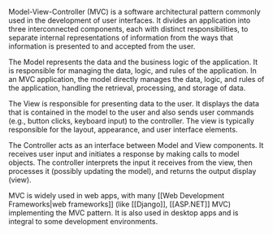 Model-View-Controller (MVC) is a software architectural pattern commonly used in the development of user interfaces. It divides an application into three interconnected components, each with distinct responsibilities, to separate internal representations of information from the ways that information is presented to and accepted from the user.

The Model represents the data and the business logic of the application. It is responsible for managing the data, logic, and rules of the application. In an MVC application, the model directly manages the data, logic, and rules of the application, handling the retrieval, processing, and storage of data.

The View is responsible for presenting data to the user. It displays the data that is contained in the model to the user and also sends user commands (e.g., button clicks, keyboard input) to the controller. The view is typically responsible for the layout, appearance, and user interface elements.

The Controller acts as an interface between Model and View components. It receives user input and initiates a response by making calls to model objects. The controller interprets the input it receives from the view, then processes it (possibly updating the model), and returns the output display (view).

MVC is widely used in web apps, with many [[Web Development Frameworks|web frameworks]] (like [[Django]], [[ASP.NET]] MVC) implementing the MVC pattern. It is also used in desktop apps and is integral to some development environments.

